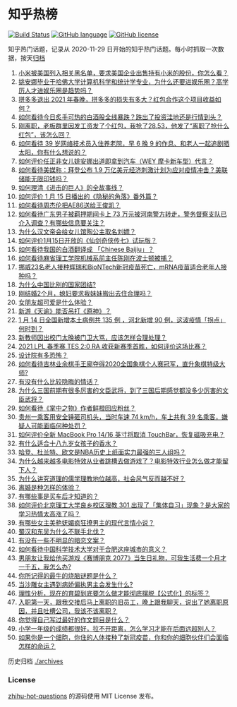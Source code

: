 # 知乎热榜
[![Build Status](https://github.com/ToWeLong/zhihu-hot-questions/workflows/CI/badge.svg)](https://github.com/ToWeLong/zhihu-hot-questions/actions)
[![GitHub language](https://img.shields.io/badge/language-golang-orange.svg)](https://golang.org/)
[![GitHub license](https://img.shields.io/github/license/ToWeLong/zhihu-hot-questions)](https://github.com/ToWeLong/zhihu-hot-questions/blob/main/LICENSE)

知乎热门话题，记录从 2020-11-29 日开始的知乎热门话题。每小时抓取一次数据，按天[归档](./archives)

<!-- BEGIN -->

1. [小米被美国列入相关黑名单，要求美国企业出售持有小米的股份，你怎么看？](https://www.zhihu.com/question/439439954)
1. [姚安娜毕业于哈佛大学计算机科学和统计学专业，为什么还要进娱乐圈？高学历人才进娱乐圈是趋势吗？](https://www.zhihu.com/question/439314149)
1. [拼多多退出 2021 年春晚，拼多多的损失有多大？红包合作这个项目收益如何？](https://www.zhihu.com/question/439503211)
1. [如何看待今日炙手可热的白酒股全线暴跌？跌出了投资洼地还是行情到头？](https://www.zhihu.com/question/439358747)
1. [刚离职，老板群里因发工资发了个红包，我抢了28.53，他发了“离职了抢什么红包”，该怎么回？](https://www.zhihu.com/question/406777225)
1. [如何看待 39 岁网络技术员入住养老院，早 6 晚 9 的作息、和老人一起追剧晒太阳，你有什么想说的？](https://www.zhihu.com/question/439397557)
1. [如何评价任正非女儿姚安娜出道即拿到汽车（WEY 摩卡新车型）代言？](https://www.zhihu.com/question/439469111)
1. [如何看待美媒称：拜登公布 1.9 万亿美元经济刺激计划为应对疫情冲击？美联储能无限印钱吗？](https://www.zhihu.com/question/439472082)
1. [如何理清《进击的巨人》的全故事线？](https://www.zhihu.com/question/58237145)
1. [如何评价 1 月 15 日播出的《隐秘的角落》番外篇？](https://www.zhihu.com/question/439536977)
1. [如何看待周杰伦把AE86送给王俊凯？](https://www.zhihu.com/question/439424356)
1. [如何看待广东男子被羁押期间卡上 73 万元被河南警方转走，警务督察支队已介入调查？有哪些信息要关注？](https://www.zhihu.com/question/439510527)
1. [为什么汉文帝会给女儿馆陶公主取名刘嫖？](https://www.zhihu.com/question/24802808)
1. [如何评价1月15日开放的《仙剑奇侠传七》试玩版？](https://www.zhihu.com/question/439476940)
1. [如何看待我国的白酒翻译成 「Chinese Baijiu」？](https://www.zhihu.com/question/439299618)
1. [如何看待麻省理工学院机械系前主任陈刚在波士顿被捕？](https://www.zhihu.com/question/439451761)
1. [挪威23名老人接种辉瑞和BioNTech新冠疫苗死亡，mRNA疫苗适合老年人接种吗？](https://www.zhihu.com/question/439452016)
1. [为什么中国比别的国家团结?](https://www.zhihu.com/question/385179186)
1. [刚结婚2个月，媳妇要求我妹妹搬出去住合理吗？](https://www.zhihu.com/question/439415539)
1. [女朋友超可爱是什么体验？](https://www.zhihu.com/question/264334522)
1. [新游《天谕》能否吊打《原神》？](https://www.zhihu.com/question/438349307)
1. [1 月 14 日全国新增本土病例共 135 例 ，河北新增 90 例，这波疫情「拐点」何时到？](https://www.zhihu.com/question/439442565)
1. [新教师因出校门太晚被门卫大骂，应该怎样合理处理？](https://www.zhihu.com/question/437746865)
1. [2021 LPL 春季赛 TES 2:0 RA 收获新赛季首胜，如何评价这场比赛？](https://www.zhihu.com/question/439531280)
1. [设计院有多恐怖？](https://www.zhihu.com/question/434483497)
1. [如何看待吉林业余棋手王廓夺得2020全国象棋个人赛冠军，直升象棋特级大师?](https://www.zhihu.com/question/439468137)
1. [有没有什么比较隐晦的情话？](https://www.zhihu.com/question/423230600)
1. [为什么三国前期有很多厉害的文臣武将，到了三国后期感觉都没多少厉害的文臣武将？](https://www.zhihu.com/question/438772174)
1. [如何看待《掌中之物》作者鲜橙回应粉丝？](https://www.zhihu.com/question/439331472)
1. [贵州一乘客用安全锤砸司机头，当时车速 74 km/h，车上共有 39 名乘客，嫌疑人可能面临何种处罚？](https://www.zhihu.com/question/439169661)
1. [如何评价全新 MacBook Pro 14/16 英寸将取消 TouchBar，恢复磁吸充电？](https://www.zhihu.com/question/439488582)
1. [有什么适合十八九岁女孩子的香水？](https://www.zhihu.com/question/306994867)
1. [哈登、杜兰特、欧文是NBA历史上纸面实力最强的三人组吗？](https://www.zhihu.com/question/439317198)
1. [为什么越来越多电影特效从业者跳槽去做游戏了？电影特效行业怎么做才能留下人？](https://www.zhihu.com/question/439433574)
1. [为什么讲究道理的儒学理教地位越高，社会风气反而越不好？](https://www.zhihu.com/question/438800479)
1. [离婚是种怎样的体验？](https://www.zhihu.com/question/25475502)
1. [有哪些事是买车后才知道的？](https://www.zhihu.com/question/434496409)
1. [如何评价北京理工大学良乡校区理教 301 出现了「集体自习」现象？是大家的学习热情太高涨了吗？](https://www.zhihu.com/question/437831315)
1. [有哪些女主美艳妩媚疯狂撩男主的现代言情小说？](https://www.zhihu.com/question/396553424)
1. [蜀汉和东吴为什么不联手北伐？](https://www.zhihu.com/question/436778387)
1. [有没有一些不明显的暗恋文案？](https://www.zhihu.com/question/426250514)
1. [如何看待中国科学技术大学对于合肥这座城市的意义？](https://www.zhihu.com/question/439183503)
1. [男朋友让我给他买游戏《赛博朋克 2077》当生日礼物，可我生活费一个月才一千五，我怎么办?](https://www.zhihu.com/question/434776782)
1. [你所记得的最牛的烧脑谜题是什么？](https://www.zhihu.com/question/36789109)
1. [当沙雕女主遇到病娇偏执男主会发生什么?](https://www.zhihu.com/question/360315679)
1. [理性分析，现在的育碧到底要怎么做才能彻底摆脱【公式化】的标签？](https://www.zhihu.com/question/439264284)
1. [入职第一天，跟我交接后马上离职的旧员工，晚上跟我聊天，说出了她离职原因，并且吐槽公司，我该不该离职？](https://www.zhihu.com/question/431710967)
1. [你觉得自己写过最好的作文题目是什么？](https://www.zhihu.com/question/354965203)
1. [小学一年级的成绩都很好，拉不开距离，怎么学习才能在后面远超别人？](https://www.zhihu.com/question/439054680)
1. [如果你是一个细胞，你住的人体接种了新冠疫苗，你和你的细胞伙伴们会面临怎样的命运？](https://www.zhihu.com/question/439485738)

<!-- END -->

历史归档 [./archives](./archives)


### License
[zhihu-hot-questions](https://github.com/towelong/zhihu-hot-questions) 的源码使用 MIT License 发布。